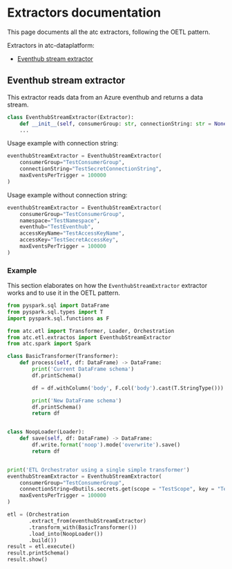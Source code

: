 # Extractors documentation
This page documents all the atc extractors, following the OETL pattern. 

Extractors in atc-dataplatform:

* [Eventhub stream extractor](#eventhub-stream-extractor)

## Eventhub stream extractor
This extractor reads data from an Azure eventhub and returns a data stream.

```python
class EventhubStreamExtractor(Extractor):
    def __init__(self, consumerGroup: str, connectionString: str = None, namespace: str = None, eventhub: str = None, accessKeyName: str = None, accessKey: str = None, maxEventsPerTrigger: int = 10000):
    ...
```

Usage example with connection string: 
``` python
eventhubStreamExtractor = EventhubStreamExtractor(
    consumerGroup="TestConsumerGroup",
    connectionString="TestSecretConnectionString",
    maxEventsPerTrigger = 100000
)
```

Usage example without connection string: 
``` python
eventhubStreamExtractor = EventhubStreamExtractor(
    consumerGroup="TestConsumerGroup",
    namespace="TestNamespace",
    eventhub="TestEventhub",
    accessKeyName="TestAccessKeyName",
    accessKey="TestSecretAccessKey",
    maxEventsPerTrigger = 100000
)
```

### Example

This section elaborates on how the `EventhubStreamExtractor` extractor works and to use it in the OETL pattern. 

```python
from pyspark.sql import DataFrame
from pyspark.sql.types import T
import pyspark.sql.functions as F

from atc.etl import Transformer, Loader, Orchestration
from atc.etl.extractos import EventhubStreamExtractor
from atc.spark import Spark

class BasicTransformer(Transformer):
    def process(self, df: DataFrame) -> DataFrame:
        print('Current DataFrame schema')
        df.printSchema()

        df = df.withColumn('body', F.col('body').cast(T.StringType()))

        print('New DataFrame schema')
        df.printSchema()
        return df


class NoopLoader(Loader):
    def save(self, df: DataFrame) -> DataFrame:
        df.write.format('noop').mode('overwrite').save()
        return df


print('ETL Orchestrator using a single simple transformer')
eventhubStreamExtractor = EventhubStreamExtractor(
    consumerGroup="TestConsumerGroup",
    connectionString=dbutils.secrets.get(scope = "TestScope", key = "TestSecretConnectionString"),
    maxEventsPerTrigger = 100000
)

etl = (Orchestration
       .extract_from(eventhubStreamExtractor)
       .transform_with(BasicTransformer())
       .load_into(NoopLoader())
       .build())
result = etl.execute()
result.printSchema()
result.show()
```